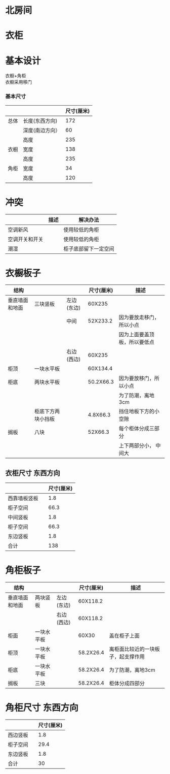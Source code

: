 # 北房间
# 衣柜
# 基本设计
衣橱+角柜  
衣橱采用移门  

### 基本尺寸

|| | 尺寸(厘米)|
|---|---|---|
|总体|长度(东西方向)| 172|
||深度(南边方向）|60|
||高度|235|
|衣橱|宽度|138|
||高度|235|
|角柜|宽度|34|
||高度|120|

# 冲突
| |描述|解决办法|
|---|---|---|
|空调新风| |使用较低的角柜|
|空调开关和开关| |使用较低的角柜 |
|潮湿||柜子底部留下一定空间||


# 衣橱板子
|结构|||尺寸(厘米)|描述|
|---|---|---|---|---|
|垂直墙面和地面|三块竖板|左边(东边)|60X235||
|||中间|52X233.2|因为要放走移门，所以小点|
|||||因为上面要盖顶板，所以要低点|
|||右边(西边)|60X235||
|柜顶|一块水平板||60X134.4||
|柜底|两块水平板||50.2X66.3|因为要放移门，所以小点|
|||||为了防潮，离地3cm|
||柜底下方两块小挡板||4.8X66.3|挡住地板下方的小空隙|
|搁板|八块||52X66.3|每个柜体分成三部分|
|||||上下两部分小， 中间大|

## 衣柜尺寸 东西方向
| | |尺寸(厘米) |
|---|---|---|
|西靠墙板竖板| |1.8|
|柜子空间| |66.3 |
|中间竖板| | 1.8|
|柜子空间| |66.3 |
|东边竖板| | 1.8|
|合计 | | 138 |



# 角柜板子
|结构|||尺寸(厘米)|描述|
|---|---|---|---|---|
|垂直墙面和地面|两块竖板|左边(东边)|60X118.2||
|||右边(西边)|60X118.2||
|柜面|一块水平板||60X30|盖在柜子上面|
|柜顶|一块水平板||58.2X26.4|离柜面比较近的一块板子，起支撑作用|
|柜底|一块水平板||58.2X26.4|为了防潮，离地3cm|
|搁板|三块||58.2X26.4|柜体分成四部分|


# 角柜尺寸 东西方向
| | |尺寸(厘米) |
|---|---|---|
|西边竖板| |1.8|
|柜子空间| |29.4 |
|东边竖板| | 1.8|
|合计 | | 30 |



